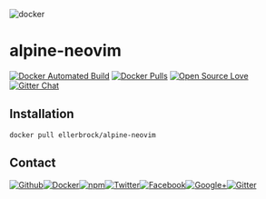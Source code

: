 ![docker](https://github.frapsoft.com/top/docker-security.jpg)

# alpine-neovim

[![Docker Automated Build](https://img.shields.io/docker/automated/ellerbrock/alpine-neovim.svg)](https://hub.docker.com/r/ellerbrock/alpine-neovim/) [![Docker Pulls](https://img.shields.io/docker/pulls/ellerbrock/alpine-neovim.svg)](https://hub.docker.com/r/ellerbrock/alpine-neovim/) [![Open Source Love](https://badges.frapsoft.com/os/v1/open-source.svg)](https://github.com/ellerbrock/open-source-badges/) [![Gitter Chat](https://badges.gitter.im/frapsoft/frapsoft.svg)](https://gitter.im/frapsoft/frapsoft/)

## Installation

`docker pull ellerbrock/alpine-neovim`

##  Contact

[![Github](https://github.frapsoft.com/social/github.png)](https://github.com/ellerbrock/)[![Docker](https://github.frapsoft.com/social/docker.png)](https://hub.docker.com/u/ellerbrock/)[![npm](https://github.frapsoft.com/social/npm.png)](https://www.npmjs.com/~ellerbrock)[![Twitter](https://github.frapsoft.com/social/twitter.png)](https://twitter.com/frapsoft/)[![Facebook](https://github.frapsoft.com/social/facebook.png)](https://www.facebook.com/frapsoft/)[![Google+](https://github.frapsoft.com/social/google-plus.png)](https://plus.google.com/116540931335841862774)[![Gitter](https://github.frapsoft.com/social/gitter.png)](https://gitter.im/frapsoft/frapsoft/)
